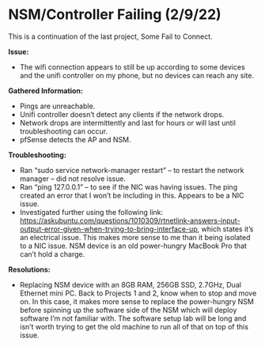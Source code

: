 # NSM/Controller Failing (2/9/22)

This is a continuation of the last project, Some Fail to Connect. 

**Issue:**
-	The wifi connection appears to still be up according to some devices and the unifi controller on my phone, but no devices can reach any site. 

**Gathered Information:**
-	Pings are unreachable. 
-	Unifi controller doesn’t detect any clients if the network drops. 
-	Network drops are intermittently and last for hours or will last until troubleshooting can occur. 
-	pfSense detects the AP and NSM. 

**Troubleshooting:**
-	Ran “sudo service network-manager restart” – to restart the network manager – did not resolve issue.
-	Ran “ping 127.0.0.1” – to see if the NIC was having issues. The ping created an error that I won’t be including in this. Appears to be a NIC issue.
-	Investigated further using the following link: https://askubuntu.com/questions/1010309/rtnetlink-answers-input-output-error-given-when-trying-to-bring-interface-up, which states it’s an electrical issue. This makes more sense to me than it being isolated to a NIC issue. NSM device is an old power-hungry MacBook Pro that can’t hold a charge. 

**Resolutions:**
- Replacing NSM device with an 8GB RAM, 256GB SSD, 2.7GHz, Dual Ethernet mini PC. Back to Projects 1 and 2, know when to stop and move on. In this case, it makes more sense to replace the power-hungry NSM before spinning up the software side of the NSM which will deploy software I’m not familiar with. The software setup lab will be long and isn’t worth trying to get the old machine to run all of that on top of this issue.


